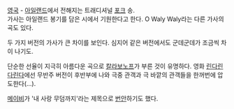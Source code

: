 [영국](%EC%98%81%EA%B5%AD.md) \-
[아일랜드](%EC%95%84%EC%9D%BC%EB%9E%9C%EB%93%9C.md)에서 전해지는 트래디셔널
[포크](%ED%8F%AC%ED%81%AC.md) 송.  
가사는 아일랜드 봉기를 담은 시에서 기원한다고 한다. O Waly Waly라는 다른 가사의 곡도 있다.

두 가지 버전의 가사가 큰 차이를 보인다. 심지어 같은 버전에서도 군데군데가 조금씩 차이 나기도.  

단순한 선율이 지극히 아름다운 곡으로 [칼라보노프](%EC%B9%BC%EB%9D%BC%20%EB%B3%B4%EB%85%B8%ED%94%84.md)가 부른 것이 유명하다. 영화
[린다린다린다](%EB%A6%B0%EB%8B%A4%EB%A6%B0%EB%8B%A4%EB%A6%B0%EB%8B%A4.md)에선 무반주
버전이 후반부에 나와 극중 관객과 극 바깥의 관객들을 한꺼번에 압도한다(...).

[메이비](%EB%A9%94%EC%9D%B4%EB%B9%84.md)가 '내 사랑 무덤까지'라는 제목으로
[번안](%EB%B2%88%EC%95%88.md)하기도 했다.


